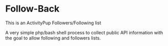 # Follow-Back
This is an ActivityPup Followers/Following list

A very simple php/bash shell process to collect public API information with the goal to allow following and followers lists.
